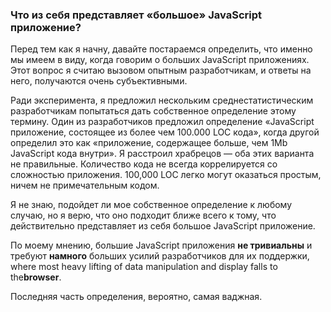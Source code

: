### Что из себя представляет «большое» JavaScript приложение?

Перед тем как я начну, давайте постараемся определить, что именно мы имеем 
в виду, когда говорим о больших JavaScript приложениях. Этот вопрос
я считаю вызовом опытным разработчикам, и ответы на него, получаются
очень субъективными.

Ради эксперимента, я предложил нескольким среднестатистическим разработчикам
попытаться дать собственное определение этому термину. Один из разработчиков 
предложил определение «JavaScript приложение, состоящее из более чем 100.000 LOC
кода», когда другой определил это как «приложение, содержащее больше, чем
1Mb JavaScript кода внутри». Я расстроил храбрецов — оба этих варианта
не правильные. Количество кода не всегда коррелируется со сложностью приложения. 
100,000 LOC легко могут оказаться простым, ничем не примечательным кодом.

Я не знаю, подойдет ли мое собственное определение к любому случаю, но я верю,
что оно подходит ближе всего к тому, что действительно представляет из себя
большое JavaScript приложение.

По моему мнению, большие JavaScript приложения **не тривиальны** и требуют
**намного** больших усилий разработчиков для их поддержки, where most heavy
lifting of data manipulation and display falls to the**browser**. 

Последняя часть определения, вероятно, самая ваджная.